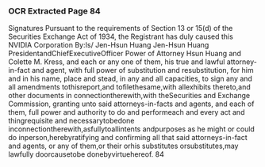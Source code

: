 ### OCR Extracted Page 84

Signatures
Pursuant to the requirements of Section 13 or 15(d) of the Securities Exchange Act of 1934, the Registrant has duly caused this
NVIDIA Corporation
By:Is/ Jen-Hsun Huang
Jen-Hsun Huang
PresidentandChiefExecutiveOfficer
Power of Attorney
Hsun Huang and Colette M. Kress, and each or any one of them, his true and lawful attorney-in-fact and agent, with full power of
substitution and resubstitution, for him and in his name, place and stead, in any and all capacities, to sign any and all amendments
tothisreport,and tofilethesame,with allexhibits thereto,and other documents in connectiontherewith,with theSecurities and
Exchange Commission, granting unto said attorneys-in-facts and agents, and each of them, full power and authority to do and
performeach and every act and thingrequisite and necessarytobedone inconnectiontherewith,asfullytoallintents andpurposes
as he might or could do inperson,herebyratifying and confirming all that said attorneys-in-fact and agents, or any of them,or their
orhis substitutes orsubstitutes,may lawfully doorcausetobe donebyvirtuehereof.
84